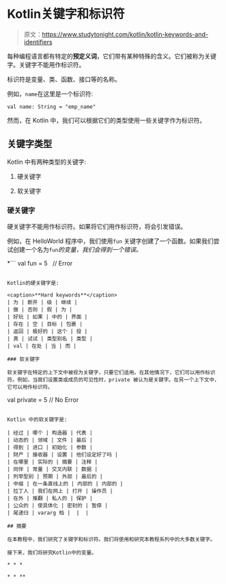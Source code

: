 # Kotlin关键字和标识符

> 原文：<https://www.studytonight.com/kotlin/kotlin-keywords-and-identifiers>

每种编程语言都有特定的**预定义词**，它们带有某种特殊的含义。它们被称为关键字。关键字不能用作标识符。

标识符是变量、类、函数、接口等的名称。

例如，`name`在这里是一个标识符:

```
val name: String = "emp_name" 
```

然而，在 Kotlin 中，我们可以根据它们的类型使用一些关键字作为标识符。

## 关键字类型

Kotlin 中有两种类型的关键字:

1.  硬关键字

2.  软关键字

### 硬关键字

硬关键字不能用作标识符。如果将它们用作标识符，将会引发错误。

例如，在 HelloWorld 程序中，我们使用`fun` 关键字创建了一个函数。如果我们尝试创建一个名为`fun`*的变量，我们会得到一个错误。*

 *```
val fun = 5   // Error
```

Kotlin的硬关键字是:

<caption>**Hard keywords**</caption>
| 为 | 断开 | 级 | 继续 |
| 做 | 否则 | 假 | 为 |
| 好玩 | 如果 | 中的 | 界面 |
| 存在 | 空 | 目标 | 包裹 |
| 返回 | 极好的 | 这个 | 投 |
| 真 | 试试 | 类型别名 | 类型 |
| val | 在处 | 当 | 而 |

### 软关键字

软关键字在特定的上下文中被视为关键字，只要它们适用。在其他情况下，它们可以用作标识符。例如，当我们设置类或成员的可见性时，private 被认为是关键字。在另一个上下文中，它可以用作标识符。

```
val private = 5 // No Error
```

Kotlin 中的软关键字是:

| 经过 | 哪个 | 构造器 | 代表 |
| 动态的 | 领域 | 文件 | 最后 |
| 得到 | 进口 | 初始化 | 参数 |
| 财产 | 接收器 | 设置 | 他们设定好了吗 |
| 在哪里 | 实际的 | 摘要 | 注释 |
| 同伴 | 常量 | 交叉内联 | 数据 |
| 列举型别 | 预期 | 外部 | 最后的 |
| 中缀 | 在一条直线上的 | 内部的 | 内部的 |
| 拉丁人 | 我们在网上 | 打开 | 操作员 |
| 在外 | 推翻 | 私人的 | 保护 |
| 公众的 | 使具体化 | 密封的 | 暂停 |
| 尾递归 | vararg 档 |  |  |

## 摘要

在本教程中，我们研究了关键字和标识符。我们将使用和研究本教程系列中的大多数关键字。

接下来，我们将研究Kotlin中的变量。

* * *

* * **